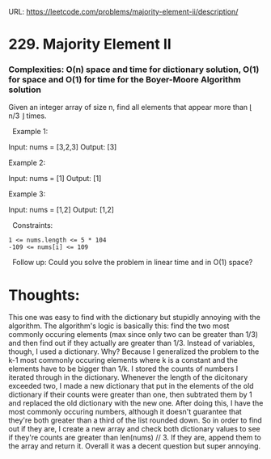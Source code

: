 URL: https://leetcode.com/problems/majority-element-ii/description/

# 229. Majority Element II

### Complexities: O(n) space and time for dictionary solution, O(1) for space and O(1) for time for the Boyer-Moore Algorithm solution

Given an integer array of size n, find all elements that appear more than ⌊ n/3 ⌋ times.

 
Example 1:

Input: nums = [3,2,3]
Output: [3]

Example 2:

Input: nums = [1]
Output: [1]

Example 3:

Input: nums = [1,2]
Output: [1,2]

 
Constraints:

	1 <= nums.length <= 5 * 104
	-109 <= nums[i] <= 109

 
Follow up: Could you solve the problem in linear time and in O(1) space?

# Thoughts:
This one was easy to find with the dictionary but stupidly annoying with the algorithm. The algorithm's logic is basically this: find the two most commonly occuring elements (max since only two can be greater than 1/3) and then find out if they 
actually are greater than 1/3. Instead of variables, though, I used a dictionary. Why? Because I generalized the problem to the k-1 most commonly occuring elements where k is a constant and the elements have to be bigger than 1/k. I stored the 
counts of numbers I iterated through in the dictionary. Whenever the length of the dicitonary exceeded two, I made a new dictionary that put in the elements of the old dictionary if their counts were greater than one, then subtrated them by 1 and replaced the old dictionary with the new one. 
After doing this, I have the most commonly occuring numbers, although it doesn't guarantee that they're both greater than a third of the list rounded down. So in order to find out if they are, I create a new array and check both dictionary 
values to see if they're counts are greater than len(nums) // 3. If they are, append them to the array and return it. Overall it was a decent question but super annoying.
